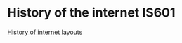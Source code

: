 # History of the internet IS601

[History of internet layouts](myproject.eastus.azurecontainer.io)

